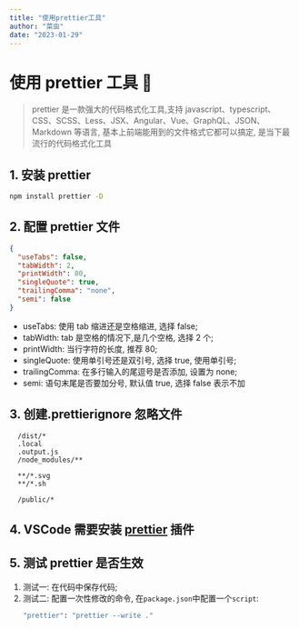 ```yaml
---
title: "使用prettier工具"
author: "菜虫"
date: "2023-01-29"
---
```


# 使用 prettier 工具 :telescope:

> prettier 是一款强大的代码格式化工具,支持 javascript、typescript、CSS、SCSS、Less、JSX、Angular、Vue、GraphQL、JSON、Markdown 等语言, 基本上前端能用到的文件格式它都可以搞定, 是当下最流行的代码格式化工具

## 1. 安装 prettier

```sh
npm install prettier -D
```

## 2. 配置 prettier 文件

```json
{
  "useTabs": false,
  "tabWidth": 2,
  "printWidth": 80,
  "singleQuote": true,
  "trailingComma": "none",
  "semi": false
}
```

- useTabs: 使用 tab 缩进还是空格缩进, 选择 false;
- tabWidth: tab 是空格的情况下,是几个空格, 选择 2 个;
- printWidth: 当行字符的长度, 推荐 80;
- singleQuote: 使用单引号还是双引号, 选择 true, 使用单引号;
- trailingComma: 在多行输入的尾逗号是否添加, 设置为 none;
- semi: 语句末尾是否要加分号, 默认值 true, 选择 false 表示不加

## 3. 创建.prettierignore 忽略文件

```ignore
  /dist/*
  .local
  .output.js
  /node_modules/**

  **/*.svg
  **/*.sh

  /public/*
```

## 4. VSCode 需要安装 [prettier](https://marketplace.visualstudio.com/items?itemName=esbenp.prettier-vscode) 插件

## 5. 测试 prettier 是否生效

1. 测试一: 在代码中保存代码;
2. 测试二: 配置一次性修改的命令, 在`package.json`中配置一个`script`:
   ```sh
   "prettier": "prettier --write ."
   ```
